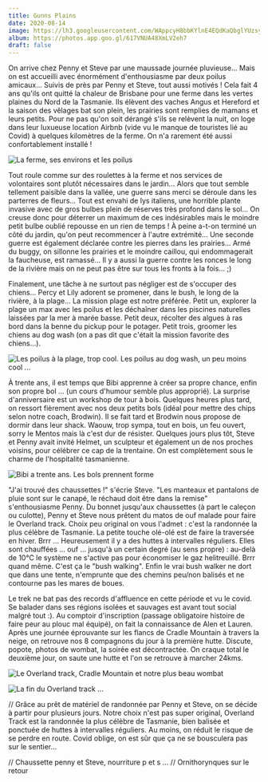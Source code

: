 ```yaml
---
title: Gunns Plains
date: 2020-08-14
image: https://lh3.googleusercontent.com/WAppcyH8bbKYlnE4EQdKaQbglYUzsyi34MPNk2Xx1no75lHq__PWtM3iDdKf7N2Prq4AHtT1g-y0tiWXmx2IFZEjij3LrnPPVCDzuhLwG3bht4U-v7Y5Z6wJuEyFY5M1oOSDsJy4w-w
album: https://photos.app.goo.gl/617VNUA48XmLV2eh7
draft: false
---
```


On arrive chez Penny et Steve par une maussade journée pluvieuse... Mais on est accueilli avec énormément d'enthousiasme par deux poilus amicaux... Suivis de près par Penny et Steve, tout aussi motivés ! Cela fait 4 ans qu'ils ont quitté la chaleur de Brisbane pour une ferme dans les vertes plaines du Nord de la Tasmanie. Ils élèvent des vaches Angus et Hereford et la saison des vêlages bat son plein, les prairies sont remplies de mamans et leurs petits. Pour ne pas qu'on soit dérangé s'ils se relèvent la nuit, on loge dans leur luxueuse location Airbnb (vide vu le manque de touristes lié au Covid) à quelques kilomètres de la ferme. On n'a rarement été aussi confortablement installé !

![La ferme, ses environs et les poilus](https://lh3.googleusercontent.com/GxeLS0df5ALcJTzcRlGo1C_0MtczKd4YKigbZuNuUx9cEYWDVCkmBPl3wK742tHndOZqjDJwgILooG26xNyN3JHRuvmZOXhvaAGpUERPETFaYLv0FekSPF4SLsSsCVSbahZysbkSg_E)

Tout roule comme sur des roulettes à la ferme et nos services de volontaires sont plutôt nécessaires dans le jardin... Alors que tout semble tellement paisible dans la vallée, une guerre sans merci se déroule dans les parterres de fleurs... Tout est envahi de lys italiens, une horrible plante invasive avec de gros bulbes plein de réserves très profond dans le sol... On creuse donc pour déterrer un maximum de ces indésirables mais le moindre petit bulbe oublié repousse en un rien de temps ! À peine a-t-on terminé un côté du jardin, qu'on peut recommencer à l'autre extrémité... Une seconde guerre est également déclarée contre les pierres dans les prairies... Armé du buggy, on sillonne les prairies et le moindre caillou, qui endommagerait la faucheuse, est ramassé... Il y a aussi la guerre contre les ronces le long de la rivière mais on ne peut pas être sur tous les fronts à la fois... ;)

Finalement, une tâche à ne surtout pas négliger est de s'occuper des chiens... Percy et Lily adorent se promener, dans le bush, le long de la rivière, à la plage... La mission plage est notre préférée. Petit un,  explorer la plage un max avec les poilus et les déchaîner dans les piscines naturelles laissées par la mer à marée basse. Petit deux, récolter des algues à ras bord dans la benne du pickup pour le potager. Petit trois, groomer les chiens au dog wash (on a pas dit que c'était la mission favorite des chiens...).

![Les poilus à la plage, trop cool. Les poilus au dog wash, un peu moins cool ...](https://lh3.googleusercontent.com/M3U3vlkslAyiQLz8lJ627Oe-eXwTYI2Mua_mbU0Fu_-V9QpthcYXncR1Tdms10VrGKkrUhqHaOh_-ZgAVb8rlsnO3PX0g5n0ml6D2PxUOnbnrqktLK-6eBUzYcd4R8dprnVzhAyTNQk)

À trente ans, il est temps que Bibi apprenne à créer sa propre chance, enfin son propre bol ... (un cours d'humour semble plus approprié). La surprise d'anniversaire est un workshop de tour à bois. Quelques heures plus tard, on ressort fièrement avec nos deux petits bols (idéal pour mettre des chips selon notre coach, Brodwin). Il se fait tard et Brodwin nous propose de dormir dans leur shack. Waouw, trop sympa, tout en bois, un feu ouvert, sorry le Mentos mais là c'est dur de résister. Quelques jours plus tôt, Steve et Penny avait invité Helmet, un sculpteur et également un de nos proches voisins, pour célébrer ce cap de la trentaine.  On est complètement sous le charme de l'hospitalité tasmanienne.

![Bibi a trente ans. Les bols prennent forme](https://lh3.googleusercontent.com/FXabd2A4mO7Uq-W5JcI2k-nII-bgxR5l-wn9ZHQcMKemvtCpVMWUw6oWqEFvhjV8SZ9SHKqEwMdDo7qJ-0etGXq6iiSM22mtQSfWALNJbi1jfzEmlmk00eIlnp8Uftj6kUAxA2OXujc)

"J'ai trouvé des chaussettes !" s'écrie Steve. "Les manteaux et pantalons de pluie sont sur le canapé, le réchaud doit être dans la remise" s'enthousiasme Penny. Du bonnet jusqu'aux chaussettes (à part le caleçon ou culotte), Penny et Steve nous prêtent du matos de ouf malade pour faire le Overland track. Choix peu original on vous l'admet : c'est la randonnée la plus célèbre de Tasmanie. La petite touche olé-olé est de faire la traversée en hiver. Brrr ... Heureusement il y a des huttes à intervalles réguliers. Elles sont chauffées ... ouf ... jusqu'à un certain degré (au sens propre) : au-delà de 10°C le système ne s'active pas pour économiser le gaz helitreuillé. Brrr quand même. C'est ça le "bush walking". Enfin le vrai bush walker ne dort que dans une tente, n'emprunte que des chemins peu/non balisés et ne contourne pas les mares de boues.

Le trek ne bat pas des records d'affluence en cette période et vu le covid. Se balader dans ses régions isolées et sauvages est avant tout social malgré tout :). Au comptoir d'inscription (passage obligatoire histoire de faire peur au plouc mal équipé), on fait la connaissance de Alen et Lauren. Après une journée éprouvante sur les flancs de Cradle Mountain à travers la neige, on retrouve nos 8 compagnons du jour à la première hutte. Discute, popote, photos de wombat, la soirée est décontractée. On craque total le deuxième jour, on saute une hutte et l'on se retrouve à marcher 24kms. 

![Le Overland track, Cradle Mountain et notre plus beau wombat](https://lh3.googleusercontent.com/MIfvKpF6PtAqzy9FMwxKWe73IdfGzfdKzPwRq0HDRAYMubOlRN1UDZligFy76Vj1AQFngilRijH3gtcxIhGPEBBe5ATdYZf-RzSffAxuPW-1Cqw7b-bm4ur5FRjRwvCWjKgkde6qP94)

![La fin du Overland track](https://lh3.googleusercontent.com/-fDHp3EI1gcxKmwZOPfivfA-Mf95A9x8WKyJX9BY9UHqYXlK56nzgyA9jChdzyA5dQZ7x7XI1QtQ2dc-Hfj6I5RdyHgaJlthl110YReo-8a3NoJVugcDLzEdoc3-pcUoTw_7SaXpz1M) 
...

// Grâce au prêt de matériel de randonnée par Penny et Steve, on se décide à partir pour plusieurs jours. Notre choix n'est pas super original, Overland Track est la randonnée la plus célèbre de Tasmanie, bien balisée et ponctuée de huttes à intervalles réguliers. Au moins, on réduit le risque de se perdre en route. Covid oblige, on est sûr que ça ne se bousculera pas sur le sentier...

// Chaussette penny et Steve, nourriture p et s ...
// Ornithorynques sur le retour
